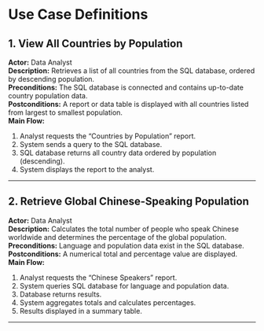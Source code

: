 # Use Case Definitions

## 1. View All Countries by Population
**Actor:** Data Analyst  
**Description:** Retrieves a list of all countries from the SQL database, ordered by descending population.  
**Preconditions:** The SQL database is connected and contains up-to-date country population data.  
**Postconditions:** A report or data table is displayed with all countries listed from largest to smallest population.  
**Main Flow:**
1. Analyst requests the “Countries by Population” report.
2. System sends a query to the SQL database.
3. SQL database returns all country data ordered by population (descending).
4. System displays the report to the analyst.

---

## 2. Retrieve Global Chinese-Speaking Population
**Actor:** Data Analyst  
**Description:** Calculates the total number of people who speak Chinese worldwide and determines the percentage of the global population.  
**Preconditions:** Language and population data exist in the SQL database.  
**Postconditions:** A numerical total and percentage value are displayed.  
**Main Flow:**
1. Analyst requests the “Chinese Speakers” report.
2. System queries SQL database for language and population data.
3. Database returns results.
4. System aggregates totals and calculates percentages.
5. Results displayed in a summary table.

---